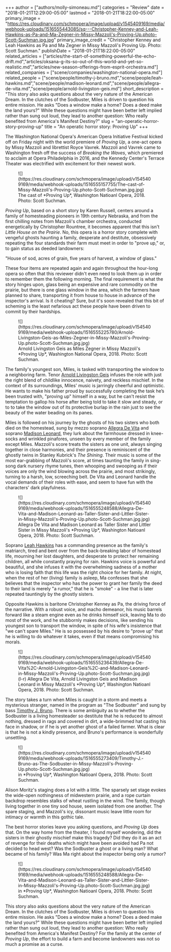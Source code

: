 +++
author = ["authors/molly-simoneau.md"]
categories = "Review"
date = "2018-01-21T12:29:00-05:00"
lastmod = "2018-01-21T18:22:00-05:00"
primary_image = "https://res.cloudinary.com/schmopera/image/upload/v1545409169/media/webhook-uploads/1516555443085/sq---Christopher-Kenney-and-Leah-Hawkins-as-Pa-and-Ma-Zegner-in-Missy-Mazzoli's-Proving-Up.photo-Scott-Suchman.jpg.jpg"
primary_image_credit = "Christopher Kenney and Leah Hawkins as Pa and Ma Zegner in Missy Mazzoli's Proving Up. Photo: Scott Suchman."
publishDate = "2018-01-21T18:22:00-05:00"
related_articles = ["articles/the-start-of-something-powerful-the-echo-drift.md","articles/oksana-g-its-so-out-of-this-world-and-yet-so-realistic.md","articles/new-season-offerings-from-esprit-orchestra.md"]
related_companies = ["scene/companies/washington-national-opera.md"]
related_people = ["scene/people/timothy-j-bruno.md","scene/people/leah-hawkins.md","scene/people/madison-leonard.md","scene/people/allegra-de-vita.md","scene/people/arnold-livingston-geis.md"]
short_description = "This story also asks questions about the very nature of the American Dream. In the clutches of the Sodbuster, Miles is driven to question his entire mission. He asks &quot;Does a window make a home? Does a deed make the land yours?&quot; While these questions might have been better left implied rather than sung out loud, they lead to another question: Who really benefited from America&#039;s Manifest Destiny?"
slug = "an-operatic-horror-story-proving-up"
title = "An operatic horror story: Proving Up"
+++

The Washington National Opera's American Opera Initiative Festival kicked off on Friday night with the world premiere of *Proving Up*, a one-act opera by Missy Mazzoli and librettist Royce Vavrek. Mazzoli and Vavrek came to Washington fresh off the success of *Breaking the Waves*, which premiered to acclaim at Opera Philadelphia in 2016, and the Kennedy Center's Terrace Theater was electrified with excitement for their newest work.

<figure data-type="image">![](https://res.cloudinary.com/schmopera/image/upload/v1545409169/media/webhook-uploads/1516555157755/The-cast-of-Missy-Mazzoli's-Proving-Up.photo-Scott-Suchman.jpg.jpg)
<figcaption>The cast of *Proving Up*, Washington Natioanl Opera, 2018. Photo: Scott Suchman.</figcaption>
</figure>

*Proving Up*, based on a short story by Karen Russell, centers around a family of homesteading pioneers in 19th century Nebraska, and from the first chilling notes from Mazzoli's chamber orchestra, conducted energetically by Christopher Rountree, it becomes apparent that this isn't *Little House on the Prairie*. No, this opera is a horror story complete with vengeful ghosts haunting a family, desperate and destitute, obsessively repeating the four standards their farm must meet in order to "prove up," or, to gain status as deeded landowners: 

"House of sod, acres of grain, five years of harvest, a window of glass." 

These four items are repeated again and again throughout the hour-long opera so often that this reviewer didn't even need to look them up in order to remember them the following morning. The final requirement is what the story hinges upon, glass being an expensive and rare commodity on the prairie, but there is one glass window in the area, which the farmers have planned to share, transporting it from house to house in advance of the inspector's arrival.  Is it cheating?  Sure, but it's soon revealed that this bit of scheming is the least nefarious act these people have been driven to commit by their hardships.

<figure data-type="image">![](https://res.cloudinary.com/schmopera/image/upload/v1545409169/media/webhook-uploads/1516555225780/Arnold-Livingston-Geis-as-Miles-Zegner-in-Missy-Mazzoli's-Proving-Up.photo-Scott-Suchman.jpg.jpg)
<figcaption>Arnold Livingston Geis as Miles Zegner in Missy Mazzoli's *Proving Up*, Washington National Opera, 2018. Photo: Scott Suchman.</figcaption>
</figure>

The family's youngest son, Miles, is tasked with transporting the window to a neighboring farm. Tenor [Arnold Livingston Geis](/scene/people/arnold-livingston-geis/) infuses the role with just the right blend of childlike innocence, naivety, and reckless mischief. In the context of its surroundings, Miles' music is jarringly cheerful and optimistic. He wants to make his father proud by successfully completing the task he’s been trusted with, "proving up" himself in a way, but he can't resist the temptation to gallop his horse after being told to take it slow and steady, or to to take the window out of its protective burlap in the rain just to see the beauty of the water beading on its panes.

Miles is followed on his journey by the ghosts of his two sisters who both died on the homestead, sung by mezzo soprano [Allegra De Vita](/scene/people/allegra-de-vita/) and soprano [Madison Leonard](/scene/people/madison-leonard/), they lurk about the farmhouse dressed in knee-socks and wrinkled pinafores, unseen by every member of the family except Miles. Mazzoli's score treats the sisters as one unit, always singing together in close harmonies, and their presence is reminiscent of the ghostly twins in Stanley Kubrick's *The Shining*. Their music is some of the most ear-grabbing of Mazzoli's score, at times taunting the family in sing-song dark nursery rhyme tunes, then whooping and swooping as if their voices are only the wind blowing across the prairie, and most strikingly, turning to a harsh, low, screeching belt. De Vita and Leonard handle the vocal demands of their roles with ease, and seem to have fun with the characters' dark playfulness.

<figure data-type="image">![](https://res.cloudinary.com/schmopera/image/upload/v1545409169/media/webhook-uploads/1516555248588/Allegra-De-Vita-and-Madison-Leonard-as-Taller-Sister-and-Littler-Sister-in-Missy-Mazzoli's-Proving-Up.photo-Scott-Suchman.jpg.jpg)
<figcaption>Allegra De Vita and Madison Leonard as Taller Sister and Littler Sister in Missy Mazzoli's *Proving Up*, Washington Natioanl Opera, 2018. Photo: Scott Suchman.</figcaption>
</figure>

Soprano [Leah Hawkins](/scene/people/leah-hawkins/) has a commanding presence as the family's matriarch, tired and bent over from the back-breaking labor of homestead life, mourning her lost daughters, and desperate to protect her remaining children, all while constantly praying for rain. Hawkins voice is powerful and beautiful, and she infuses it with the overwhelming sadness of a mother who is losing faith that this life was the right choice for her family. At night, when the rest of her (living) family is asleep, Ma confesses that she believes that the inspector who has the power to grant her family the deed to their land is merely "a rumor," that he is "smoke" - a line that is later repeated tauntingly by the ghostly sisters.

Opposite Hawkins is baritone Christopher Kenney as Pa, the driving force of the narrative. With a robust voice, and macho demeanor, his music barrels forward like a steam engine even as he drinks himself sick, leaving Ma to do most of the work, and he stubbornly makes decisions, like sending his youngest son to transport the window, in spite of his wife's insistence that "we can't spare Miles." He is so possessed by his desire to "prove up" that he is willing to do whatever it takes, even if that means compromising his morals.

<figure data-type="image">![](https://res.cloudinary.com/schmopera/image/upload/v1545409169/media/webhook-uploads/1516555236439/Allegra-De-Vita%2C-Arnold-Livingston-Geis%2C-and-Madison-Leonard-in-Missy-Mazzoli's-Proving-Up.photo-Scott-Suchman.jpg.jpg)
<figcaption>(l-r) Allegra De Vita, Arnold Livingston Geis and Madison Leonard in Missy Mazzoli's *Proving Up*, Washington Natioanl Opera, 2018. Photo: Scott Suchman.</figcaption>
</figure>

The story takes a turn when Miles is caught in a storm and meets a mysterious stranger, named in the program as "The Sodbuster" and sung by bass [Timothy J. Bruno](/scene/people/timothy-j-bruno/). There is some ambiguity as to whether the Sodbuster is a living homesteader so destitute that he is reduced to almost nothing, dressed in rags and covered in dirt, a wide-brimmed hat casting his face in shadow, or if he is yet another ghost of a failed farmer. What is clear is that he is not a kindly presence, and Bruno's performance is wonderfully unsettling.

<figure data-type="image">![](https://res.cloudinary.com/schmopera/image/upload/v1545409169/media/webhook-uploads/1516555273409/Timothy-J.-Bruno-as-The-Sodbuster-in-Missy-Mazzoli's-Proving-Up.photo-Scott-Suchman.jpg.jpg)
<figcaption> in *Proving Up*, Washington Natioanl Opera, 2018. Photo: Scott Suchman.</figcaption>
</figure>

Alison Moritz's staging does a lot with a little. The sparsely set stage evokes the wide-open nothingness of midwestern prairie, and a rope curtain backdrop resembles stalks of wheat rustling in the wind. The family, though living together in one tiny sod house, seem isolated from one another. The spare staging, and Mazzoli's icy, dissonant music leave little room for intimacy or warmth in this gothic tale.

The best horror stories leave you asking questions, and *Proving Up* does that. On the way home from the theater, I found myself wondering, did the sisters in their ghostly mischief make this tragedy? Did they do it as an act of revenge for their deaths which might have been avoided had Pa not decided to head west? Was the Sodbuster a ghost or a living man? What became of his family? Was Ma right about the inspector being only a rumor?

<figure data-type="image">![](https://res.cloudinary.com/schmopera/image/upload/v1545409169/media/webhook-uploads/1516555248588/Allegra-De-Vita-and-Madison-Leonard-as-Taller-Sister-and-Littler-Sister-in-Missy-Mazzoli's-Proving-Up.photo-Scott-Suchman.jpg.jpg)
<figcaption> in *Proving Up*, Washington Natioanl Opera, 2018. Photo: Scott Suchman.</figcaption>
</figure>

This story also asks questions about the very nature of the American Dream. In the clutches of the Sodbuster, Miles is driven to question his entire mission. He asks "Does a window make a home? Does a deed make the land yours?" While these questions might have been better left implied rather than sung out loud, they lead to another question: Who really benefited from America's Manifest Destiny? For the family at the center of *Proving Up*, the effort to build a farm and become landowners was not so much a promise as a curse.
